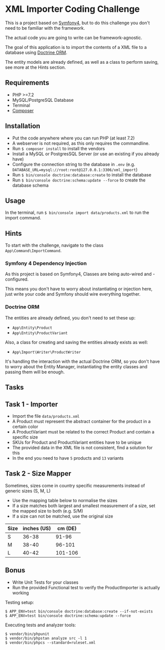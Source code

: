# XML Importer Coding Challenge

This is a project based on [Symfony4](https://symfony.com/doc/current/index.html#gsc.tab=0), but to do this challenge you don't need to be familiar with the framework.  

The actual code you are going to write can be framework-agnostic. 

The goal of this application is to import the contents of a XML file to a database using [Doctrine ORM](https://www.doctrine-project.org/projects/orm.html).

The entity models are already defined, as well as a class to perform saving, see more at the Hints section.

## Requirements

- PHP >=7.2
- MySQL/PostgreSQL Database
- Terminal
- [Composer](https://getcomposer.org/)

## Installation

- Put the code anywhere where you can run PHP (at least 7.2)
- A webserver is not required, as this only requires the commandline.
- Run `$ composer install` to install the vendors
- Install a MySQL or PostgresSQL Server (or use an existing if you already have)
- Configure the connection string to the database in `.env` (e.g. `DATABASE_URL=mysql://root:root@127.0.0.1:3306/xml_import`)
- Run `$ bin/console doctrine:database:create` to install the database
- Run `$ bin/console doctrine:schema:update --force` to create the database schema

## Usage

In the terminal, run `$ bin/console import data/products.xml` to run the import command.

## Hints

To start with the challenge, navigate to the class `App\Command\ImportCommand`.

### Symfony 4 Dependency Injection

As this project is based on Symfony4, Classes are being auto-wired and -configured. 

This means you don't have to worry about instantiating or injection here, just write your code and Symfony should wire everything together.

### Doctrine ORM

The entities are already defined, you don't need to set these up:

- `App\Entity\Product`
- `App\Entity\ProductVariant`

Also, a class for creating and saving the entities already exists as well:

- `App\Import\Writer\ProductWriter`

It's handling the interaction with the actual Doctrine ORM, so you don't have to worry about the Entity Manager, instantiating the entity classes and passing them will be enough.


## Tasks

## Task 1 - Importer

- Import the file `data/products.xml`
- A Product must represent the abstract container for the product in a certain color
- A ProductVariant must be related to the correct Product and contain a specific size
- SKUs for Product and ProductVariant entities have to be unique
- The provided data in the XML file is not consistent, find a solution for this
- In the end you need to have `5` products and `13` variants

## Task 2 - Size Mapper

Sometimes, sizes come in country specific measurements instead of generic sizes (S, M, L)

- Use the mapping table below to normalise the sizes
- If a size matches both largest and smallest measurement of a size, set the mapped size to both (e.g. S/M)
- If a size can not be matched, use the original size 

| Size | inches (US) | cm (DE) |
| ------ | ------ | ------ |
| S | 36-38 | 91-96 |
| M | 38-40 | 96-101 |
| L | 40-42 | 101-106 |

## Bonus

- Write Unit Tests for your classes
- Run the provided Functional test to verify the ProductImporter is actually working

Testing setup:

```
$ APP_ENV=test bin/console doctrine:database:create --if-not-exists
$ APP_ENV=test bin/console doctrine:schema:update --force
```

Executing tests and analyzer tools:

```
$ vendor/bin/phpunit
$ vendor/bin/phpstan analyze src -l 1
$ vendor/bin/phpcs --standard=ruleset.xml
```
